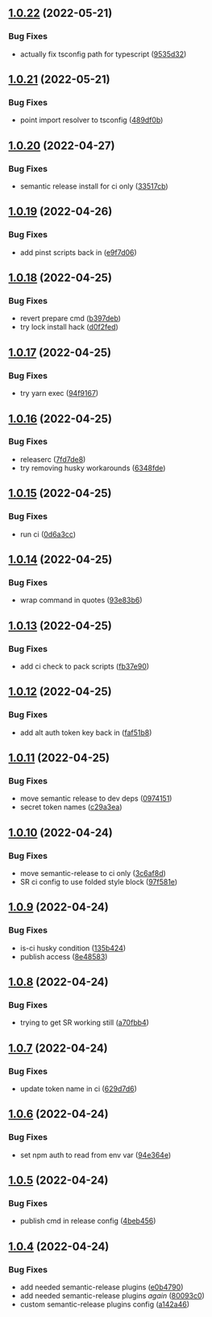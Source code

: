 ## [1.0.22](https://github.com/zmrl010/eslint-config/compare/v1.0.21...v1.0.22) (2022-05-21)


### Bug Fixes

* actually fix tsconfig path for typescript ([9535d32](https://github.com/zmrl010/eslint-config/commit/9535d32e4cd11656954fa671ab7785cb1fd418d1))

## [1.0.21](https://github.com/zmrl010/eslint-config/compare/v1.0.20...v1.0.21) (2022-05-21)


### Bug Fixes

* point import resolver to tsconfig ([489df0b](https://github.com/zmrl010/eslint-config/commit/489df0b10967252ceb87cfb4f299603ab77c6056))

## [1.0.20](https://github.com/zmrl010/eslint-config/compare/v1.0.19...v1.0.20) (2022-04-27)


### Bug Fixes

* semantic release install for ci only ([33517cb](https://github.com/zmrl010/eslint-config/commit/33517cbc1c92a4cb6f9acfe6467d3d52ce615f58))

## [1.0.19](https://github.com/zmrl010/eslint-config/compare/v1.0.18...v1.0.19) (2022-04-26)


### Bug Fixes

* add pinst scripts back in ([e9f7d06](https://github.com/zmrl010/eslint-config/commit/e9f7d066d02abf5cc04e8dc5445f6a99905a006d))

## [1.0.18](https://github.com/zmrl010/eslint-config/compare/v1.0.17...v1.0.18) (2022-04-25)


### Bug Fixes

* revert prepare cmd ([b397deb](https://github.com/zmrl010/eslint-config/commit/b397debdf98f2a20fe9c39d7417be79f14d0f37b))
* try lock install hack ([d0f2fed](https://github.com/zmrl010/eslint-config/commit/d0f2fed36659043fb854e91beeb54a3ef8ccf1fc))

## [1.0.17](https://github.com/zmrl010/eslint-config/compare/v1.0.16...v1.0.17) (2022-04-25)


### Bug Fixes

* try yarn exec ([94f9167](https://github.com/zmrl010/eslint-config/commit/94f916781d9a4eb7f26b59fa70edd963cdbc4de3))

## [1.0.16](https://github.com/zmrl010/eslint-config/compare/v1.0.15...v1.0.16) (2022-04-25)


### Bug Fixes

* releaserc ([7fd7de8](https://github.com/zmrl010/eslint-config/commit/7fd7de88388f1bacd456a4622c2cc89f80f9d915))
* try removing husky workarounds ([6348fde](https://github.com/zmrl010/eslint-config/commit/6348fde17627ea40b97bedfebe34e156a4156fca))

## [1.0.15](https://github.com/zmrl010/eslint-config/compare/v1.0.14...v1.0.15) (2022-04-25)


### Bug Fixes

* run ci ([0d6a3cc](https://github.com/zmrl010/eslint-config/commit/0d6a3cc3cb703ffa3cdab6fe2b26bb22a58b68ba))

## [1.0.14](https://github.com/zmrl010/eslint-config/compare/v1.0.13...v1.0.14) (2022-04-25)


### Bug Fixes

* wrap command in quotes ([93e83b6](https://github.com/zmrl010/eslint-config/commit/93e83b61df0e7fd2230899a225f1f8f5b2098ebe))

## [1.0.13](https://github.com/zmrl010/eslint-config/compare/v1.0.12...v1.0.13) (2022-04-25)


### Bug Fixes

* add ci check to pack scripts ([fb37e90](https://github.com/zmrl010/eslint-config/commit/fb37e901bc598cc62c37e77af4e9284a6c0d9a1d))

## [1.0.12](https://github.com/zmrl010/eslint-config/compare/v1.0.11...v1.0.12) (2022-04-25)


### Bug Fixes

* add alt auth token key back in ([faf51b8](https://github.com/zmrl010/eslint-config/commit/faf51b8779aef48357097cba201115b13ea514a6))

## [1.0.11](https://github.com/zmrl010/eslint-config/compare/v1.0.10...v1.0.11) (2022-04-25)


### Bug Fixes

* move semantic release to dev deps ([0974151](https://github.com/zmrl010/eslint-config/commit/0974151fcada096834706f5be14ab8bedb7a6ad0))
* secret token names ([c29a3ea](https://github.com/zmrl010/eslint-config/commit/c29a3ea2be1695ef9343fbb87a0e3bd9cd6d9797))

## [1.0.10](https://github.com/zmrl010/eslint-config/compare/v1.0.9...v1.0.10) (2022-04-24)


### Bug Fixes

* move semantic-release to ci only ([3c6af8d](https://github.com/zmrl010/eslint-config/commit/3c6af8d097bd1255db7a20b7471d57a6829c62ee))
* SR ci config to use folded style block ([97f581e](https://github.com/zmrl010/eslint-config/commit/97f581ea4f0d5b0e7f2d3ba13fe8f5270e179ee0))

## [1.0.9](https://github.com/zmrl010/eslint-config/compare/v1.0.8...v1.0.9) (2022-04-24)


### Bug Fixes

* is-ci husky condition ([135b424](https://github.com/zmrl010/eslint-config/commit/135b4246948683f11456d4326941d205186ec3fb))
* publish access ([8e48583](https://github.com/zmrl010/eslint-config/commit/8e48583ca54e71039553cb66ca17b2b57e08bab2))

## [1.0.8](https://github.com/zmrl010/eslint-config/compare/v1.0.7...v1.0.8) (2022-04-24)


### Bug Fixes

* trying to get SR working still ([a70fbb4](https://github.com/zmrl010/eslint-config/commit/a70fbb46415e637737cb8c925965c4d468182874))

## [1.0.7](https://github.com/zmrl010/eslint-config/compare/v1.0.6...v1.0.7) (2022-04-24)


### Bug Fixes

* update token name in ci ([629d7d6](https://github.com/zmrl010/eslint-config/commit/629d7d61a5d0bf1c52e4736ea17487178188f3b3))

## [1.0.6](https://github.com/zmrl010/eslint-config/compare/v1.0.5...v1.0.6) (2022-04-24)


### Bug Fixes

* set npm auth to read from env var ([94e364e](https://github.com/zmrl010/eslint-config/commit/94e364e71d93643b8d5d8183ef47fa043f68ed14))

## [1.0.5](https://github.com/zmrl010/eslint-config/compare/v1.0.4...v1.0.5) (2022-04-24)


### Bug Fixes

* publish cmd in release config ([4beb456](https://github.com/zmrl010/eslint-config/commit/4beb456766c360f702f8e28dff307d0f816b1578))

## [1.0.4](https://github.com/zmrl010/eslint-config/compare/v1.0.3...v1.0.4) (2022-04-24)


### Bug Fixes

* add needed semantic-release plugins ([e0b4790](https://github.com/zmrl010/eslint-config/commit/e0b4790f6357c564fc386d37f43c277a6b7d1d96))
* add needed semantic-release plugins *again* ([80093c0](https://github.com/zmrl010/eslint-config/commit/80093c0b4f011f6a37873a9d0ef985cc5b353972))
* custom semantic-release plugins config ([a142a46](https://github.com/zmrl010/eslint-config/commit/a142a46039b6196b5d3093518c59d9652cbca79e))
